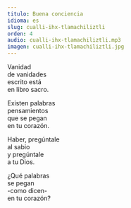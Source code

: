 ```yaml
---
titulo: Buena conciencia
idioma: es
slug: cualli-ihx-tlamachiliztli
orden: 4
audio: cualli-ihx-tlamachiliztli.mp3
imagen: cualli-ihx-tlamachiliztli.jpg
---
```


Vanidad<br>
de vanidades<br>
escrito está<br>
en libro sacro.<br>

Existen palabras<br>
pensamientos<br>
que se pegan<br>
en tu corazón.<br>

Haber, pregúntale<br>
al sabio<br>
y pregúntale<br>
a tu Dios.<br>

¿Qué palabras<br>
se pegan<br>
-como dicen-<br>
en tu corazón?<br>
